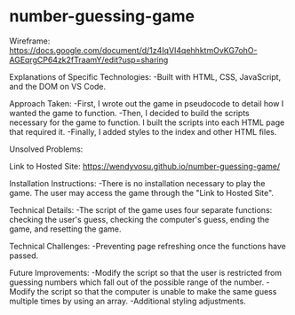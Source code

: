 # number-guessing-game

Wireframe: https://docs.google.com/document/d/1z4IqVI4qehhktmOvKG7ohO-AGEqrgCP64zk2fTraamY/edit?usp=sharing

Explanations of Specific Technologies: 
-Built with HTML, CSS, JavaScript, and the DOM on VS Code.

Approach Taken: 
-First, I wrote out the game in pseudocode to detail how I wanted the game to function. 
-Then, I decided to build the scripts necessary for the game to function. I built the scripts into each HTML page that required it. 
-Finally, I added styles to the index and other HTML files. 

Unsolved Problems: 

Link to Hosted Site: 
https://wendyvosu.github.io/number-guessing-game/

Installation Instructions: 
-There is no installation necessary to play the game. The user may access the game through the "Link to Hosted Site".

Technical Details: 
-The script of the game uses four separate functions: checking the user's guess, checking the computer's guess, ending the game, and resetting the game. 

Technical Challenges: 
-Preventing page refreshing once the functions have passed. 

Future Improvements: 
-Modify the script so that the user is restricted from guessing numbers which fall out of the possible range of the number. 
-Modify the script so that the computer is unable to make the same guess multiple times by using an array. 
-Additional styling adjustments. 
